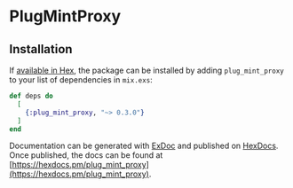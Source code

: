 # PlugMintProxy

## Installation

If [available in Hex](https://hex.pm/docs/publish), the package can be installed
by adding `plug_mint_proxy` to your list of dependencies in `mix.exs`:

```elixir
def deps do
  [
    {:plug_mint_proxy, "~> 0.3.0"}
  ]
end
```

Documentation can be generated with [ExDoc](https://github.com/elixir-lang/ex_doc)
and published on [HexDocs](https://hexdocs.pm). Once published, the docs can
be found at [https://hexdocs.pm/plug_mint_proxy](https://hexdocs.pm/plug_mint_proxy).

